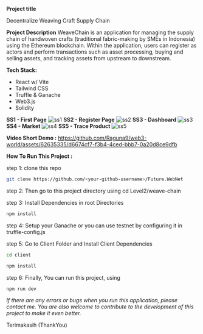 **Project title**

Decentralize Weaving Craft Supply Chain

**Project Description**
WeaveChain is an application for managing the supply chain of handwoven crafts (traditional fabric-making by SMEs in Indonesia) using the Ethereum blockchain. Within the application, users can register as actors and perform transactions such as asset processing, buying and selling assets, and tracking assets from upstream to downstream.

**Tech Stack:**
- React w/ Vite
- Tailwind CSS
- Truffle & Ganache
- Web3.js
- Solidity

**SS1 - First Page**
![ss1](https://github.com/Raguna9/Future.WebNet/assets/62635335/518cca00-6d6d-4528-bbd7-600c107fbef6)
**SS2 - Register Page**
![ss2](https://github.com/Raguna9/Future.WebNet/assets/62635335/bd607f6f-037c-449e-a2a9-07439997e715)
**SS3 - Dashboard**
![ss3](https://github.com/Raguna9/Future.WebNet/assets/62635335/00450f57-118e-4e99-af42-7d0269977aca)
**SS4 - Market**
![ss4](https://github.com/Raguna9/Future.WebNet/assets/62635335/dd63047c-2def-4820-93a3-c55ad7b7382d)
**SS5 - Trace Product**
![ss5](https://github.com/Raguna9/Future.WebNet/assets/62635335/a9650ff5-d376-42f4-81cd-7d49e7f20dcc)

**Video Short Demo :**
https://github.com/Raguna9/web3-world/assets/62635335/d6674cf7-f3b4-4ced-bbb7-0a20d8ce9dfb


**How To Run This Project :**
 
 step 1: clone this repo 
 ```bash
git clone https://github.com/<your-github-username>/Future.WebNet
```
 step 2: Then go to this project directory using cd Level2/weave-chain
 
 step 3: Install Dependencies in root Directories
 ```bash
npm install 
```
step 4: Setup your Ganache or you can use testnet by configuring it in truffle-config.js

step 5: Go to Client Folder and Install Client Dependencies
 ```bash
 cd client
```
 ```bash
npm install 
```
step 6: Finally, You can run this project, using
 ```bash
npm run dev 
```


_If there are any errors or bugs when you run this application, please contact me. You are also welcome to contribute to the development of this project to make it even better._

Terimakasih (ThankYou)
 


